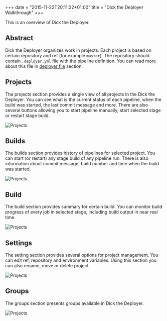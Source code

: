 +++
date = "2015-11-22T20:11:22+01:00"
title = "Dick the Deployer Walkthrough"
+++

This is an overview of Dick the Deployer.

## Abstract

Dick the Deployer organizes work in projects. Each project is based on certain repository and ref (for example `master`).
The repository should contain `.deployer.yml` file with the pipeline definition. You can read more about this file in 
[deployer file](/docs/deployerfile) section.

## Projects

The projects section provides a single view of all projects in the Dick the Deployer.
You can see what is the current status of each pipeline, when the build was started, 
the last commit message and more. There are also several buttons allowing you to start 
pipeline manually, start selected stage or restart stage build.

![Projects](/images/dashboard1.png)

## Builds

The builds section provides history of pipelines for selected project. You can start (or restart) 
any stage build of any pipeline run. There is also information about commit message, build number 
and time when the build was started.

![Projects](/images/builds1.png)

## Build

The build section provides summary for certain build. You can monitor build progress of every job in selected stage, 
including build output in near real time.

![Projects](/images/output1.png)


## Settings

The setting section provides several options for project management. You can edit ref, repository and environment variables.
Using this section you can also rename, move or delete project.

![Projects](/images/settings1.png)

## Groups

The groups section presents groups available in Dick the Deployer.

![Projects](/images/groups1.png)

